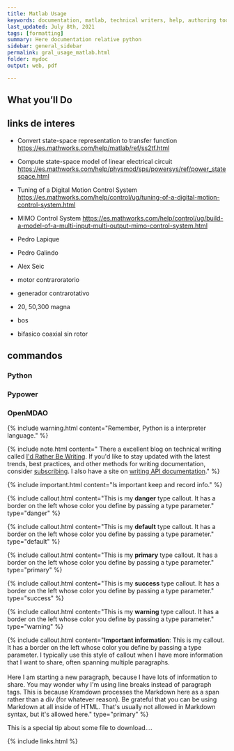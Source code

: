 ```yaml
---
title: Matlab Usage
keywords: documentation, matlab, technical writers, help, authoring tools, replacements
last_updated: July 8th, 2021
tags: [formatting]
summary: Here documentation relative python
sidebar: general_sidebar
permalink: gral_usage_matlab.html
folder: mydoc
output: web, pdf

---
```


## What you’ll Do


## links de interes 

- Convert state-space representation to transfer function
https://es.mathworks.com/help/matlab/ref/ss2tf.html


- Compute state-space model of linear electrical circuit
https://es.mathworks.com/help/physmod/sps/powersys/ref/power_statespace.html


- Tuning of a Digital Motion Control System
https://es.mathworks.com/help/control/ug/tuning-of-a-digital-motion-control-system.html


- MIMO Control System
https://es.mathworks.com/help/control/ug/build-a-model-of-a-multi-input-multi-output-mimo-control-system.html

- Pedro Lapique
- Pedro Galindo
- Alex Seic

- motor contraroratorio
- generador contrarotativo
- 20, 50,300 magna
- bos
- bifasico coaxial sin rotor


## commandos 



### Python

### Pypower

### OpenMDAO


{% include warning.html content="Remember, Python is a interpreter language." %}

{% include note.html content=" 
There a excellent blog on technical writing called <a alt='technical writing blog' href='http://idratherbewriting.com'>I'd Rather Be Writing</a>. If you'd like to stay updated with the latest trends, best practices, and other methods for writing documentation, consider <a href='https://tinyletter.com/tomjoht'>subscribing</a>. I also have a site on <a href='http://idratherbewriting.com/learnapidoc'>writing API documentation</a>." %}

{% include important.html content="Is important keep and record info." %}

{% include callout.html content="This is my **danger** type callout. It has a border on the left whose color you define by passing a type parameter." type="danger" %}

{% include callout.html content="This is my **default** type callout. It has a border on the left whose color you define by passing a type parameter." type="default" %}

{% include callout.html content="This is my **primary** type callout. It has a border on the left whose color you define by passing a type parameter." type="primary" %}

{% include callout.html content="This is my **success** type callout. It has a border on the left whose color you define by passing a type parameter." type="success" %}

{% include callout.html content="This is my **warning** type callout. It has a border on the left whose color you define by passing a type parameter." type="warning" %}

{% include callout.html content="**Important information**: This is my callout. It has a border on the left whose color you define by passing a type parameter. I typically use this style of callout when I have more information that I want to share, often spanning multiple paragraphs. <br/><br/>Here I am starting a new paragraph, because I have lots of information to share. You may wonder why I'm using line breaks instead of paragraph tags. This is because Kramdown processes the Markdown here as a span rather than a div (for whatever reason). Be grateful that you can be using Markdown at all inside of HTML. That's usually not allowed in Markdown syntax, but it's allowed here." type="primary" %}

<div class="alert alert-success" role="alert"><i class="fa fa-download fa-lg"></i> This is a special tip about some file to download....</div>


{% include links.html %}
